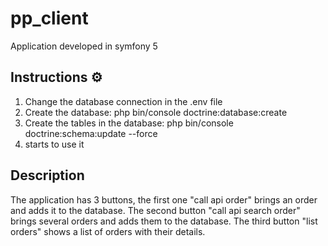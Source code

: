 # pp_client

Application developed in symfony 5

## Instructions ⚙️

1. Change the database connection in the .env file
2. Create the database: php bin/console doctrine:database:create
3. Create the tables in the database: php bin/console doctrine:schema:update --force
4. starts to use it

## Description

The application has 3 buttons, the first one "call api order" brings an order and adds it to the database.
The second button "call api search order" brings several orders and adds them to the database.
The third button "list orders" shows a list of orders with their details.


